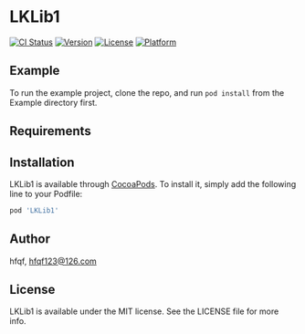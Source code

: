 # LKLib1

[![CI Status](https://img.shields.io/travis/hfqf/LKLib1.svg?style=flat)](https://travis-ci.org/hfqf/LKLib1)
[![Version](https://img.shields.io/cocoapods/v/LKLib1.svg?style=flat)](https://cocoapods.org/pods/LKLib1)
[![License](https://img.shields.io/cocoapods/l/LKLib1.svg?style=flat)](https://cocoapods.org/pods/LKLib1)
[![Platform](https://img.shields.io/cocoapods/p/LKLib1.svg?style=flat)](https://cocoapods.org/pods/LKLib1)

## Example

To run the example project, clone the repo, and run `pod install` from the Example directory first.

## Requirements

## Installation

LKLib1 is available through [CocoaPods](https://cocoapods.org). To install
it, simply add the following line to your Podfile:

```ruby
pod 'LKLib1'
```

## Author

hfqf, hfqf123@126.com

## License

LKLib1 is available under the MIT license. See the LICENSE file for more info.
